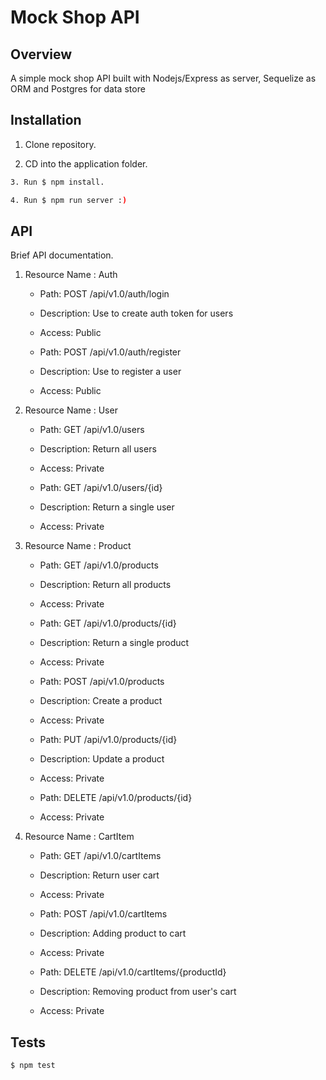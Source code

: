 # Mock Shop API

## Overview

A simple mock shop API built with Nodejs/Express as server, Sequelize as ORM and Postgres for data store

## Installation

1. Clone repository.

2. CD into the application folder.

```bash
3. Run $ npm install.
```

```bash
4. Run $ npm run server :)
```

## API

Brief API documentation.  

1. Resource Name : Auth
   - Path: POST /api/v1.0/auth/login
   - Description: Use to create auth token for users
   - Access: Public

   - Path: POST /api/v1.0/auth/register
   - Description: Use to register a user
   - Access: Public

2. Resource Name : User
   - Path: GET /api/v1.0/users
   - Description: Return all users
   - Access: Private

   - Path: GET /api/v1.0/users/{id}
   - Description: Return a single user
   - Access: Private

3. Resource Name : Product
   - Path: GET /api/v1.0/products
   - Description: Return all products
   - Access: Private

   - Path: GET /api/v1.0/products/{id}
   - Description: Return a single product
   - Access: Private

   - Path: POST /api/v1.0/products
   - Description: Create a product
   - Access: Private

   - Path: PUT /api/v1.0/products/{id}
   - Description: Update a product
   - Access: Private

   - Path: DELETE /api/v1.0/products/{id}
   - Access: Private

4. Resource Name : CartItem
   - Path: GET /api/v1.0/cartItems
   - Description: Return user cart
   - Access: Private

   - Path: POST /api/v1.0/cartItems
   - Description: Adding product to cart
   - Access: Private

   - Path: DELETE /api/v1.0/cartItems/{productId}
   - Description: Removing product from user's cart
   - Access: Private

## Tests

```bash
$ npm test
```
